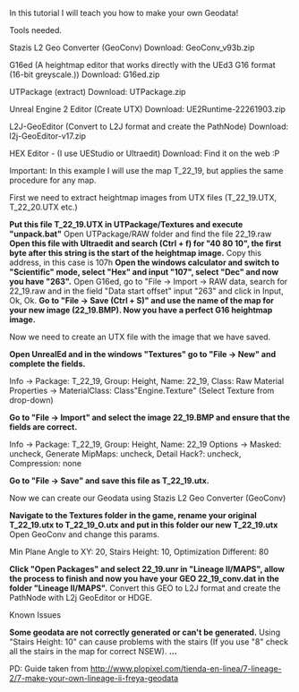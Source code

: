 In this tutorial I will teach you how to make your own Geodata!

Tools needed.

Stazis L2 Geo Converter (GeoConv)
Download: GeoConv\_v93b.zip

G16ed (A heightmap editor that works directly with the UEd3 G16 format (16-bit greyscale.))
Download: G16ed.zip

UTPackage (extract)
Download: UTPackage.zip

Unreal Engine 2 Editor (Create UTX)
Download: UE2Runtime-22261903.zip

L2J-GeoEditor (Convert to L2J format and create the PathNode)
Download: l2j-GeoEditor-v17.zip

HEX Editor - (I use UEStudio or Ultraedit)
Download: Find it on the web :P

Important: In this example I will use the map T\_22\_19, but applies the same procedure for any map.

First we need to extract heightmap images from UTX files (T\_22\_19.UTX, T\_22\_20.UTX etc.)

**Put this file T\_22\_19.UTX in UTPackage/Textures and execute "unpack.bat"** Open UTPackage/RAW folder and find the file 22\_19.raw
**Open this file with Ultraedit and search (Ctrl + f) for "40 80 10", the first byte after this string is the start of the heightmap image.** Copy this address, in this case is 107h
**Open the windows calculator and switch to "Scientific" mode, select "Hex" and input "107", select "Dec" and now you have "263".** Open G16ed, go to "File -> Import -> RAW data, search for 22\_19.raw and in the field "Data start offset" input "263" and click in Input, Ok, Ok.
**Go to "File -> Save (Ctrl + S)" and use the name of the map for your new image (22\_19.BMP). Now you have a perfect G16 heightmap image.**


Now we need to create an UTX file with the image that we have saved.

**Open UnrealEd and in the windows "Textures" go to "File -> New" and complete the fields.**

Info -> Package: T\_22\_19, Group: Height, Name: 22\_19, Class: Raw Material
Properties -> MaterialClass: Class"Engine.Texture" (Select Texture from drop-down)

**Go to "File -> Import" and select the image 22\_19.BMP and ensure that the fields are correct.**

Info -> Package: T\_22\_19, Group: Height, Name: 22\_19
Options -> Masked: uncheck, Generate MipMaps: uncheck, Detail Hack?: uncheck, Compression: none

**Go to "File -> Save" and save this file as T\_22\_19.utx.**

Now we can create our Geodata using Stazis L2 Geo Converter (GeoConv)

**Navigate to the Textures folder in the game, rename your original T\_22\_19.utx to T\_22\_19\_O.utx and put in this folder our new T\_22\_19.utx** Open GeoConv and change this params.

Min Plane Angle to XY: 20, Stairs Height: 10, Optimization Different: 80

**Click "Open Packages" and select 22\_19.unr in "Lineage II/MAPS", allow the process to finish and now you have your GEO 22\_19\_conv.dat in the folder "Lineage II/MAPS".** Convert this GEO to L2J format and create the PathNode with L2j GeoEditor or HDGE.


Known Issues

**Some geodata are not correctly generated or can't be generated.** Using "Stairs Height: 10" can cause problems with the stairs (If you use "8" check all the stairs in the map for correct NSEW).
**...**


PD: Guide taken from http://www.plopixel.com/tienda-en-linea/7-lineage-2/7-make-your-own-lineage-ii-freya-geodata